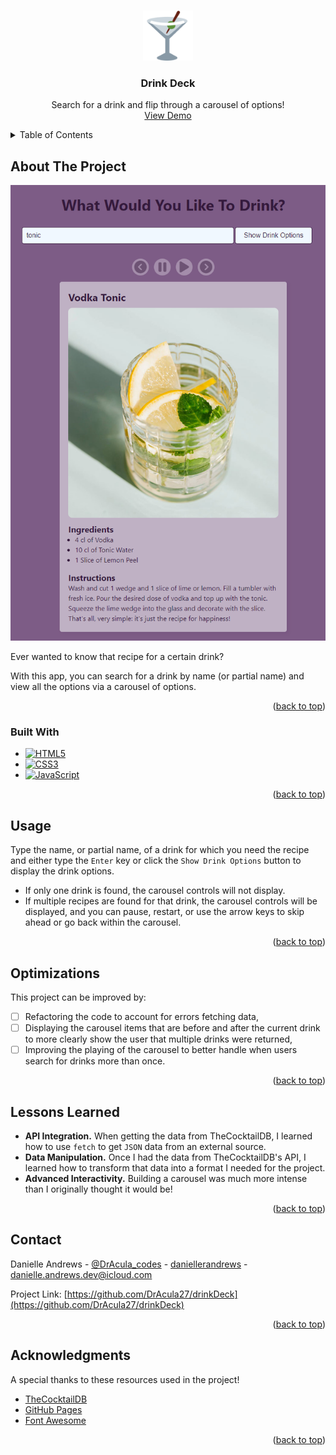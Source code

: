 <!-- Improved compatibility of back to top link: See: https://github.com/othneildrew/Best-README-Template/pull/73 -->

<a name="readme-top"></a>

<!-- PROJECT LOGO -->
<br />
<div align="center">
  <a href="https://dracula27.github.io/drinkDeck/">
    <img src="./img/android-chrome-192x192.png" alt="Logo" width="80" />
  </a>

  <h3 align="center">Drink Deck</h3>

  <p align="center">
    Search for a drink and flip through a carousel of options!
    <br />
    <a href="https://dracula27.github.io/drinkDeck/">View Demo</a>
  </p>
</div>

<!-- TABLE OF CONTENTS -->
<details>
  <summary>Table of Contents</summary>
  <ol>
    <li>
      <a href="#about-the-project">About The Project</a>
      <ul>
        <li><a href="#built-with">Built With</a></li>
      </ul>
    </li>
    <li><a href="#usage">Usage</a></li>
    <li><a href="#optimizations">Optimizations</a></li>
    <li><a href="#lessons-learned">Lessons Learned</a></li>
    <li><a href="#contact">Contact</a></li>
    <li><a href="#acknowledgments">Acknowledgments</a></li>
  </ol>
</details>

<!-- ABOUT THE PROJECT -->

## About The Project

<p align="center">
    <a href="https://dracula27.github.io/drinkDeck/">
      <img src='./img/screenshot.PNG' alt='Drink Deck Screen Shot' />
    </a>
</p>

Ever wanted to know that recipe for a certain drink?

With this app, you can search for a drink by name (or partial name) and view all the options via a carousel of options.

<p align="right">(<a href="#readme-top">back to top</a>)</p>

### Built With

- [![HTML5](https://camo.githubusercontent.com/47e36c9392fe351ab98a0324ca2cb710782731d5a56f71ffe7c68130a1ddc34f/68747470733a2f2f696d672e736869656c64732e696f2f7374617469632f76313f6c6162656c3d253743266d6573736167653d48544d4c3526636f6c6f723d323335353566267374796c653d706c6173746963266c6f676f3d68746d6c35)](https://html.spec.whatwg.org/)
- [![CSS3](https://camo.githubusercontent.com/de7f9b7e6e26494153157774db679bba3320e333f8279e98986893d490293732/68747470733a2f2f696d672e736869656c64732e696f2f7374617469632f76313f6c6162656c3d253743266d6573736167653d4353533326636f6c6f723d323835663635267374796c653d706c6173746963266c6f676f3d63737333)](https://www.w3.org/Style/CSS/#specs)
- [![JavaScript](https://camo.githubusercontent.com/201c697f87bb2a25af48ccc954f0a3c27409421b3e887b7b8e486222e6c1c6b8/68747470733a2f2f696d672e736869656c64732e696f2f7374617469632f76313f6c6162656c3d253743266d6573736167653d4a41564153435249505426636f6c6f723d336337663564267374796c653d706c6173746963266c6f676f3d6a617661736372697074)](https://tc39.es/ecma262/)

<p align="right">(<a href="#readme-top">back to top</a>)</p>

<!-- USAGE -->

## Usage

Type the name, or partial name, of a drink for which you need the recipe and either type the `Enter` key or click the `Show Drink Options` button to display the drink options.

- If only one drink is found, the carousel controls will not display.
- If multiple recipes are found for that drink, the carousel controls will be displayed, and you can pause, restart, or use the arrow keys to skip ahead or go back within the carousel.

<p align="right">(<a href="#readme-top">back to top</a>)</p>

<!-- OPTIMIZATIONS -->

## Optimizations

This project can be improved by:

- [ ] Refactoring the code to account for errors fetching data,
- [ ] Displaying the carousel items that are before and after the current drink to more clearly show the user that multiple drinks were returned,
- [ ] Improving the playing of the carousel to better handle when users search for drinks more than once.

<p align="right">(<a href="#readme-top">back to top</a>)</p>

<!-- LESSONS LEARNED -->

## Lessons Learned

- **API Integration.** When getting the data from TheCocktailDB, I learned how to use `fetch` to get `JSON` data from an external source.
- **Data Manipulation.** Once I had the data from TheCocktailDB's API, I learned how to transform that data into a format I needed for the project.
- **Advanced Interactivity.** Building a carousel was much more intense than I originally thought it would be!

<p align="right">(<a href="#readme-top">back to top</a>)</p>

<!-- CONTACT -->

## Contact

Danielle Andrews - [@DrAcula_codes](https://twitter.com/DrAcula_codes 'Twitter/X') - [daniellerandrews](https://www.linkedin.com/in/daniellerandrews 'LinkedIn') - danielle.andrews.dev@icloud.com

Project Link: [https://github.com/DrAcula27/drinkDeck](https://github.com/DrAcula27/drinkDeck)

<p align="right">(<a href="#readme-top">back to top</a>)</p>

<!-- ACKNOWLEDGMENTS -->

## Acknowledgments

A special thanks to these resources used in the project!

- [TheCocktailDB](https://www.thecocktaildb.com/)
- [GitHub Pages](https://pages.github.com)
- [Font Awesome](https://fontawesome.com)

<p align="right">(<a href="#readme-top">back to top</a>)</p>
